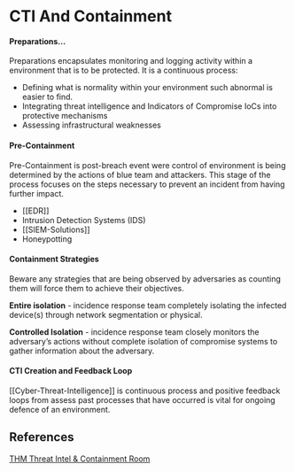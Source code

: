 # CTI And Containment 

#### Preparations...

Preparations encapsulates monitoring and logging activity within a environment that is to be protected.  It is a continuous process:
- Defining what is normality within your environment such abnormal is easier to find.
- Integrating threat intelligence and Indicators of Compromise IoCs into protective mechanisms
- Assessing infrastructural weaknesses
#### Pre-Containment 

Pre-Containment is post-breach event were control of environment is being determined by the actions of blue team and attackers. This stage of the process focuses on the steps necessary to prevent an incident from having further impact.

- [[EDR]]
- Intrusion Detection Systems (IDS)
- [[SIEM-Solutions]]
- Honeypotting

#### Containment Strategies

Beware any strategies that are being observed by adversaries as counting them will force them to achieve their objectives.

**Entire isolation** - incidence response team completely isolating the infected device(s) through network segmentation or physical.

**Controlled Isolation** - incidence response team closely monitors the adversary’s actions without complete isolation of compromise systems to gather information about the adversary. 

#### CTI Creation and Feedback Loop

[[Cyber-Threat-Intelligence]] is continuous process and positive feedback loops from assess past processes that have occurred is vital for ongoing defence of an environment. 

## References

[THM Threat Intel & Containment Room](https://tryhackme.com/room/intelcreationandcontainment)